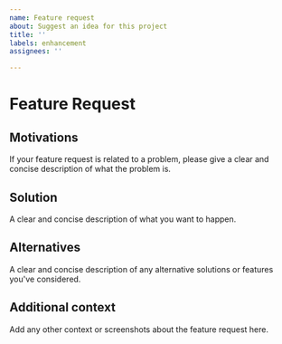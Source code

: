 ```yaml
---
name: Feature request
about: Suggest an idea for this project
title: ''
labels: enhancement
assignees: ''

---
```


# Feature Request

## Motivations

If your feature request is related to a problem, please give a clear and concise
description of what the problem is.

## Solution

A clear and concise description of what you want to happen.

## Alternatives

A clear and concise description of any alternative solutions or features you've considered.

## Additional context

Add any other context or screenshots about the feature request here.

